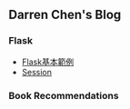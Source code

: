 ## Darren Chen's Blog

### Flask

* [Flask基本範例](flask/Flask基本範例.md)
* [Session](flask/session.md)

### Book Recommendations
